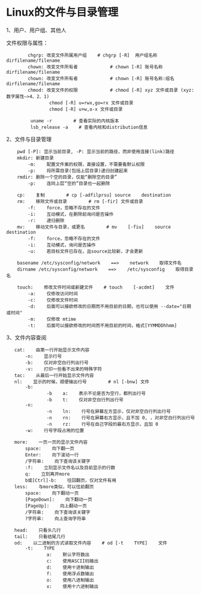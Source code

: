 # Linux的文件与目录管理

1、用户、用户组、其他人

文件权限与属性：

            chgrp: 改变文件所属用户组    # chgrp [-R]  用户组名称  dirfilename/filename
            chown: 改变文件所有者            # chown [-R] 账号名称 dirfilename/filename
            chown: 改变文件所有者            # chown [-R] 账号名称:组名 dirfilename/filename
            chmod: 改变文件的权限            # chmod [-R] xyz 文件或目录 (xyz: 数字属性—>4、2、1)
                    chmod [-R] u=rwx,go=rx 文件或目录
                    chmod [-R] u+w,o-x 文件或目录
             
             uname -r        # 查看实际的内核版本
             lsb_release -a    # 查看内核和distribution信息

2、文件与目录管理

        pwd [-P]: 显示当前目录, -P: 显示当前的路径，而非使用连接(link)路径
        mkdir: 新建目录
            -m:    配置文件案的权限，直接设置，不需要看默认权限
            -p:    将所需目录(包括上层目录)递归创建起来
        rmdir: 删除一个空的目录，仅能“删除空的目录”
            -p:    连同上层“空的”目录也一起删除

        cp:    复制        # cp [-adfilprsu] source    destination
        rm:    移除文件或目录        # rm [-fir] 文件或目录
            -f:    force，忽略不存在的文件
            -i:    互动模式，在删除前询问是否操作
            -r:    递归删除
        mv:    移动文件与目录，或更名        # mv    [-fiu]    source destination
            -f:    force，忽略不存在的文件
            -i:    互动模式，询问是否操作
            -u:    若目标文件已存在，且source比较新，才会更新

        basename /etc/sysconfig/network    ==>    network    取得文件名
        dirname /etc/sysconfig/network    ==>    /etc/sysconfig    取得目录名

        touch:    修改文件时间或新建文件    # touch    [-acdmt]    文件
            -a:    仅修改访问时间
            -c:    仅修改文件时间
            -d:    后面可以接欲修改的日期而不用目前的日期，也可以使用 --date="日期或时间"
            -m:    仅修改 mtime
            -t:    后面可以接欲修改的时间而不用目前的时间，格式[YYMMDDhhmm]

3、文件内容查阅

       cat:    由第一行开始显示文件内容
           -n:    显示行号
           -b:    仅对非空白行列出行号
           -v:    打印一些看不出来的特殊字符
       tac:    从最后一行开始显示文件内容
       nl:    显示的时候，顺便输出行号        # nl [-bnw] 文件
           -b:    
                   -b    a:    表示不论是否为空行，都列出行号
                   -b    t:    仅对非空白行列出行号
           -n:
                   -n    ln:    行号在屏幕左方显示，仅对非空白行列出行号
                   -n    rn:    行号在屏幕右方显示，且不加 0, ，对非空白行列出行号
                   -n    rz:    行号在自己字段的最右方显示，且加 0
           -w:    行号字段占用的位置
           
       more:    一页一页的显示文件内容
           space:    向下翻一页
           Enter:    向下滚动一行
           /字符串:    向下查询该关键字
           :f:    立刻显示文件名以及目前显示的行数
           q:    立刻离开more
           b或[Ctrl]-b:    往回翻页，仅对文件有用
       less:    与more类似，可以往前翻页
           space:    向下翻动一页
           [PageDown]:    向下翻动一页
           [PageUp]:    向上翻动一页
           /字符串:    向下查询该关键字
           ?字符串:    向上查询字符串
           
       head:    只看头几行
       tail:    只看结尾几行
       od:    以二进制的方式读取文件内容    # od [-t    TYPE]    文件
           -t:    TYPE
                   a:    默认字符数出
                   c:    使用ASCII码输出
                   d:    使用十进制输出
                   f:    使用浮点数输出
                   o:    使用八进制输出
                   x:    使用十六进制输出
           
